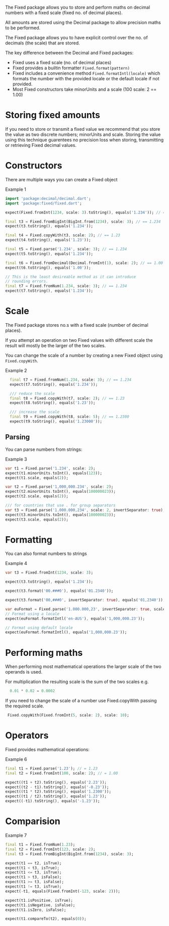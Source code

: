 The Fixed package allows you to store and perform maths on decimal numbers
with a fixed scale (fixed no. of decimal places).

All amounts are stored using the Decimal package to allow precision maths to be performed.

The Fixed package allows you to have explicit control over the no. of decimals (the scale) that are stored.

The key difference between the Decimal and Fixed packages:
* Fixed uses a fixed scale (no. of decimal places)
* Fixed provides a builtin formatter `Fixed.format(pattern)`
* Fixed includes a convenience method `Fixed.formatIntl(locale)` which formats the number with the provided locale or the default locale if not provided.
* Most Fixed constructors take minorUnits and a scale (100 scale: 2 == 1.00)

# Storing fixed amounts
If you need to store or transmit a fixed value we recommend that you 
store the value as two discrete numbers; minorUnits and scale.
Storing the value using this technique guarentees no precision loss when storing, transmitting 
or retrieving Fixed decimal values.

# Constructors
There are multiple ways you can create a Fixed object

Example 1
```dart
import 'package:decimal/decimal.dart';
import 'package:fixed/fixed.dart';

expect(Fixed.fromInt(1234, scale: 3).toString(), equals('1.234')); // == 1.

final t3 = Fixed.fromBigInt(BigInt.from(1234), scale: 3); // == 1.234
expect(t3.toString(), equals('1.234'));

final t4 = Fixed.copyWith(t3, scale: 2); // == 1.23
expect(t4.toString(), equals('1.23'));

final t5 = Fixed.parse('1.234', scale: 3); // == 1.234
expect(t5.toString(), equals('1.234'));

final t6 = Fixed.fromDecimal(Decimal.fromInt(1), scale: 2); // == 1.00
expect(t6.toString(), equals('1.00'));

// This is the least desireable method as it can introduce
// rounding errors.
final t7 = Fixed.fromNum(1.234, scale: 3); // == 1.234
expect(t7.toString(), equals('1.234'));
```

# Scale
The Fixed package stores no.s with a fixed scale (number of decimal places).

If you attempt an operation on two Fixed values with different scale the result will
mostly be the larger of the two scales.

You can change the scale of a number by creating a new Fixed object using `Fixed.copyWith`.

Example 2
```dart
  final t7 = Fixed.fromNum(1.234, scale: 3); // == 1.234
  expect(t7.toString(), equals('1.234'));

  /// reduce the scale
  final t8 = Fixed.copyWith(t7, scale: 2); // == 1.23
  expect(t8.toString(), equals('1.23'));

  /// increase the scale
  final t9 = Fixed.copyWith(t8, scale: 5); // == 1.2300
  expect(t9.toString(), equals('1.23000'));
```


## Parsing
You can parse numbers from strings:

Example 3
```dart
var t1 = Fixed.parse('1.234', scale: 2);
expect(t1.minorUnits.toInt(), equals(123));
expect(t1.scale, equals(2));

var t2 = Fixed.parse('1,000,000.234', scale: 2);
expect(t2.minorUnits.toInt(), equals(100000023));
expect(t2.scale, equals(2));

/// for countries that use . for group separators
var t3 = Fixed.parse('1.000.000,234', scale: 2, invertSeparator: true);
expect(t3.minorUnits.toInt(), equals(100000023));
expect(t3.scale, equals(2));
```

# Formatting

You can also format numbers to strings

Example 4
```dart
var t3 = Fixed.fromInt(1234, scale: 3);

expect(t3.toString(), equals('1.234'));

expect(t3.format('00.###0'), equals('01.2340'));

expect(t3.format('00,###0', invertSeparator: true), equals('01,2340'));

var euFormat = Fixed.parse('1.000.000,23', invertSeparator: true, scale: 2);
// Format using a locale
expect(euFormat.formatIntl('en-AUS'), equals('1,000,000.23'));

// Format using default locale
expect(euFormat.formatIntl(), equals('1,000,000.23'));
```

# Performing maths
When performing most mathematical operations the larger scale of the two
operands is used.

For multiplication the resulting scale is the sum of the two scales
e.g.

```dart
  0.01 * 0.02 = 0.0002
```

If you need to change the scale of a number use Fixed.copyWith
passing the required scale.

```dart
 Fixed.copyWith(Fixed.fromInt(5, scale: 2), scale: 10);
```

# Operators
Fixed provides mathematical operations:

Example 6
```dart
final t1 = Fixed.parse('1.23'); // = 1.23
final t2 = Fixed.fromInt(100, scale: 2); // = 1.00

expect((t1 + t2).toString(), equals('2.23')); 
expect((t2 - t1).toString(), equals('-0.23')); 
expect((t1 * t2).toString(), equals('1.2300')); 
expect((t1 / t2).toString(), equals('1.23'));
expect((-t1).toString(), equals('-1.23'));

```

# Comparision

Example 7
```dart
final t1 = Fixed.fromNum(1.23);
final t2 = Fixed.fromInt(123, scale: 2);
final t3 = Fixed.fromBigInt(BigInt.from(1234), scale: 3);

expect(t1 == t2, isTrue);
expect(t1 < t3, isTrue);
expect(t1 <= t3, isTrue);
expect(t1 > t3, isFalse);
expect(t1 >= t3, isFalse);
expect(t1 != t3, isTrue);
expect(-t1, equals(Fixed.fromInt(-123, scale: 2)));

expect(t1.isPositive, isTrue);
expect(t1.isNegative, isFalse);
expect(t1.isZero, isFalse);

expect(t1.compareTo(t2), equals(0));
```
